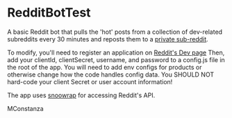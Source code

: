 RedditBotTest
=============

A basic Reddit bot that pulls the 'hot' posts from a collection of dev-related subreddits every 30 minutes and reposts them to a [private sub-reddit](https://www.reddit.com/r/RCBRedditBot/).

To modify, you'll need to register an application on [Reddit's Dev page](https://ssl.reddit.com/prefs/apps) Then, add your clientId, clientSecret, username, and password to a config.js file in the root of the app. You will need to add env configs for products or otherwise change how the code handles config data. You SHOULD NOT hard-code your client Secret or user account information!

The app uses [snoowrap](https://github.com/not-an-aardvark/snoowrap) for accessing Reddit's API.

MConstanza
